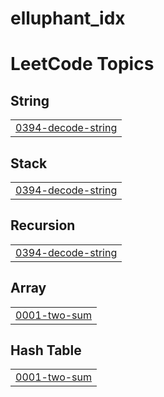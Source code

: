 # elluphant_idx
<!---LeetCode Topics Start-->
# LeetCode Topics
## String
|  |
| ------- |
| [0394-decode-string](https://github.com/ghostoptimizer/elluphant_idx/tree/master/0394-decode-string) |
## Stack
|  |
| ------- |
| [0394-decode-string](https://github.com/ghostoptimizer/elluphant_idx/tree/master/0394-decode-string) |
## Recursion
|  |
| ------- |
| [0394-decode-string](https://github.com/ghostoptimizer/elluphant_idx/tree/master/0394-decode-string) |
## Array
|  |
| ------- |
| [0001-two-sum](https://github.com/ghostoptimizer/elluphant_idx/tree/master/0001-two-sum) |
## Hash Table
|  |
| ------- |
| [0001-two-sum](https://github.com/ghostoptimizer/elluphant_idx/tree/master/0001-two-sum) |
<!---LeetCode Topics End-->
